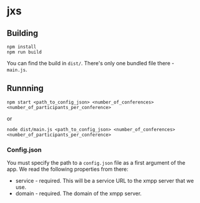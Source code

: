 # jxs

## Building
```
npm install
npm run build
```

You can find the build in `dist/`. There's only one bundled file there - `main.js`.

## Runnning

```
npm start <path_to_config_json> <number_of_conferences> <number_of_participants_per_conference>
```

or

```
node dist/main.js <path_to_config_json> <number_of_conferences> <number_of_participants_per_conference>
```

### Config.json

You must specify the path to a `config.json` file as a first argument of the app. We read the following properties from there:
 - service - required. This will be a service URL to the xmpp server that we use.
 - domain - required. The domain of the xmpp server.


